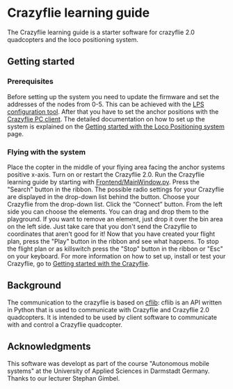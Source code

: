 # Crazyflie learning guide

The Crazyflie learning guide is a starter software for crazyflie 2.0 quadcopters and the loco positioning system.

## Getting started

### Prerequisites
Before setting up the system you need to update the firmware and set the addresses of the nodes from 0-5. This can be achieved with the [LPS configuration tool](www.github.com/bitcraze/lps-tools/releases). After that you have to set the anchor positions with the [Crazyflie PC client](www.github.com/bitcraze/crazyflie-clients-python). The detailed documentation on how to set up the system is explained on the [Getting started with the Loco Positioning system](www.bitcraze.io/getting-started-with-the-loco-positioning-system) page. 

### Flying with the system
Place the copter in the middle of your flying area facing the anchor systems positive x-axis. Turn on or restart the Crazyflie 2.0.
Run the Crazyflie learning guide by starting with [Frontend/MainWindow.py](Frontend/MainWindow.py). 
Press the "Search" button in the ribbon. The possible radio settings for your Crazyflie are displayed in the drop-down list behind the button. Choose your Crazyflie from the drop-down list. Click the “Connect” button. 
From the left side you can choose the elements. You can drag and drop them to the playground. If you want to remove an element, just drop it over the bin area on the left side. Just take care that you don't send the Crazyflie to coordinates that aren't good for it!
Now that you have created your flight plan, press the "Play" button in the ribbon and see what happens. 
To stop the flight plan or as killswitch press the "Stop" button in the ribbon or "Esc" on your keyboard. 
For more information on how to set up, install or test your Crazyflie, go to [Getting started with the Crazyflie](www.bitcraze.io/getting-started-with-the-crazyflie-2-0). 

## Background
The communication to the crazyflie is based on [cflib](www.github.com/bitcraze/crazyflie-lib-python):
cflib is an API written in Python that is used to communicate with Crazyflie
and Crazyflie 2.0 quadcopters. It is intended to be used by client software to
communicate with and control a Crazyflie quadcopter.

## Acknowledgments
This software was developt as part of the course "Autonomous mobile systems" at the University of Applied Sciences in Darmstadt Germany.
Thanks to our lecturer Stephan Gimbel. 
